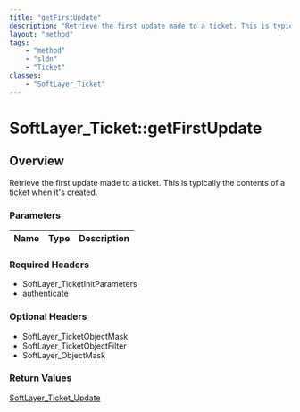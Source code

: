 ```yaml
---
title: "getFirstUpdate"
description: "Retrieve the first update made to a ticket. This is typically the contents of a ticket when it's created."
layout: "method"
tags:
    - "method"
    - "sldn"
    - "Ticket"
classes:
    - "SoftLayer_Ticket"
---
```

# SoftLayer_Ticket::getFirstUpdate
## Overview 
Retrieve the first update made to a ticket. This is typically the contents of a ticket when it's created.

### Parameters 
|Name | Type | Description |
| --- | --- | --- |


### Required Headers
* SoftLayer_TicketInitParameters
* authenticate

### Optional Headers
* SoftLayer_TicketObjectMask
* SoftLayer_TicketObjectFilter
* SoftLayer_ObjectMask

### Return Values
<a href='/reference/datatypes/SoftLayer_Ticket_Update'>SoftLayer_Ticket_Update </a>
